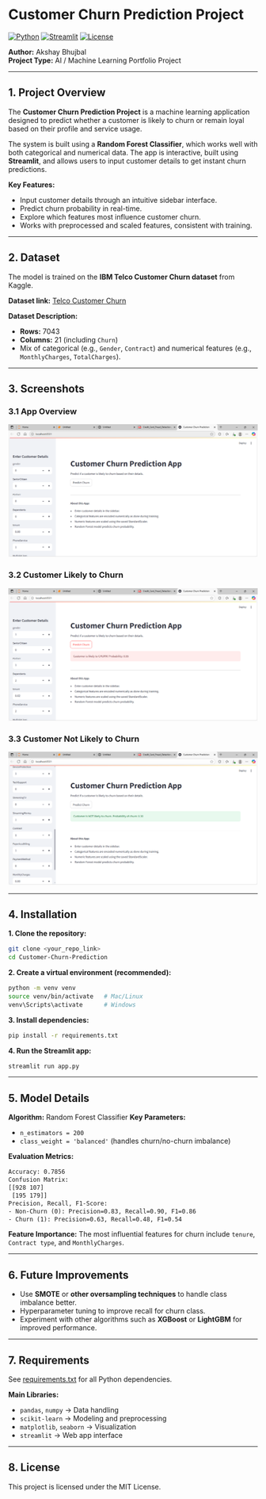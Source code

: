 
# Customer Churn Prediction Project

[![Python](https://img.shields.io/badge/Python-3.11-blue)](https://www.python.org/)
[![Streamlit](https://img.shields.io/badge/Streamlit-1.25.0-orange)](https://streamlit.io/)
[![License](https://img.shields.io/badge/License-MIT-green)](LICENSE)

**Author:** Akshay Bhujbal  
**Project Type:** AI / Machine Learning Portfolio Project  

---

## 1. Project Overview
The **Customer Churn Prediction Project** is a machine learning application designed to predict whether a customer is likely to churn or remain loyal based on their profile and service usage.  

The system is built using a **Random Forest Classifier**, which works well with both categorical and numerical data. The app is interactive, built using **Streamlit**, and allows users to input customer details to get instant churn predictions.  

**Key Features:**
- Input customer details through an intuitive sidebar interface.
- Predict churn probability in real-time.
- Explore which features most influence customer churn.
- Works with preprocessed and scaled features, consistent with training.

---

## 2. Dataset
The model is trained on the **IBM Telco Customer Churn dataset** from Kaggle.  

**Dataset link:** [Telco Customer Churn](https://www.kaggle.com/blastchar/telco-customer-churn)  

**Dataset Description:**
- **Rows:** 7043  
- **Columns:** 21 (including `Churn`)  
- Mix of categorical (e.g., `Gender`, `Contract`) and numerical features (e.g., `MonthlyCharges`, `TotalCharges`).  

---

## 3. Screenshots

### 3.1 App Overview
![App Overview](screenshots/01_app_overview.PNG)

### 3.2 Customer Likely to Churn
![Customer Likely to Churn](screenshots/02_Churn.PNG)

### 3.3 Customer Not Likely to Churn
![Customer Not Likely to Churn](screenshots/03_Not_Churn.PNG)

---

## 4. Installation

**1. Clone the repository:**
```bash
git clone <your_repo_link>
cd Customer-Churn-Prediction
````

**2. Create a virtual environment (recommended):**

```bash
python -m venv venv
source venv/bin/activate   # Mac/Linux
venv\Scripts\activate      # Windows
```

**3. Install dependencies:**

```bash
pip install -r requirements.txt
```

**4. Run the Streamlit app:**

```bash
streamlit run app.py
```

---

## 5. Model Details

**Algorithm:** Random Forest Classifier
**Key Parameters:**

* `n_estimators = 200`
* `class_weight = 'balanced'` (handles churn/no-churn imbalance)

**Evaluation Metrics:**

```
Accuracy: 0.7856
Confusion Matrix:
[[928 107]
 [195 179]]
Precision, Recall, F1-Score:
- Non-Churn (0): Precision=0.83, Recall=0.90, F1=0.86
- Churn (1): Precision=0.63, Recall=0.48, F1=0.54
```

**Feature Importance:**
The most influential features for churn include `tenure`, `Contract type`, and `MonthlyCharges`.

---

## 6. Future Improvements

* Use **SMOTE** or **other oversampling techniques** to handle class imbalance better.
* Hyperparameter tuning to improve recall for churn class.
* Experiment with other algorithms such as **XGBoost** or **LightGBM** for improved performance.

---

## 7. Requirements

See [requirements.txt](requirements.txt) for all Python dependencies.

**Main Libraries:**

* `pandas`, `numpy` → Data handling
* `scikit-learn` → Modeling and preprocessing
* `matplotlib`, `seaborn` → Visualization
* `streamlit` → Web app interface

---

## 8. License

This project is licensed under the MIT License.

